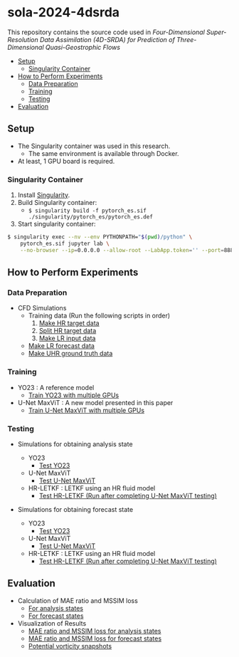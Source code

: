 # sola-2024-4dsrda <!-- omit in toc -->

This repository contains the source code used in *Four-Dimensional Super-Resolution Data Assimilation (4D-SRDA) for Prediction of Three-Dimensional Quasi-Geostrophic Flows*

- [Setup](#setup)
  - [Singularity Container](#singularity-container)
- [How to Perform Experiments](#how-to-perform-experiments)
  - [Data Preparation](#data-preparation)
  - [Training](#training)
  - [Testing](#testing)
- [Evaluation](#evaluation)

## Setup

- The Singularity container was used in this research.
  - The same environment is available through Docker.
- At least, 1 GPU board is required.

### Singularity Container

1. Install [Singularity](https://docs.sylabs.io/guides/3.0/user-guide/quick_start.html).
2. Build Singularity container:
    - `$ singularity build -f pytorch_es.sif ./singularity/pytorch_es/pytorch_es.def`
3. Start singularity container:

```sh
$ singularity exec --nv --env PYTHONPATH="$(pwd)/python" \
    pytorch_es.sif jupyter lab \
    --no-browser --ip=0.0.0.0 --allow-root --LabApp.token='' --port=8888
```

## How to Perform Experiments

### Data Preparation

- CFD Simulations
  - Training data (Run the following scripts in order)
    1. [Make HR target data](./python/bash/four_dim_srda/experiment7/cfd_simulation/qg_model/es/es_make_hr_training_data.sh)
    2. [Split HR target data](./python/bash/four_dim_srda/experiment7/cfd_simulation/qg_model/es/es_split_hr_training_data_in_parallel.sh)
    3. [Make LR input data](./python/bash/four_dim_srda/experiment7/cfd_simulation/qg_model/es/es_make_lr_training_data.sh)
  - [Make LR forecast data](./python/bash/four_dim_srda/experiment7/cfd_simulation/qg_model/es/es_make_lr_forecast_data_using_narrow_jet.sh)
  - [Make UHR ground truth data](./python/bash/four_dim_srda/experiment7/cfd_simulation/qg_model/es/es_make_uhr_data_using_narrow_jet.sh)

### Training

- YO23 : A reference model
  - [Train YO23 with multiple GPUs](./python/bash/four_dim_srda/experiment7/DL_train_on_es/ConvTransNetVer01/train_ddp_bea2_bed2_dspe360_nsls100_ogx08_ogy08_bias1_bs12_lr1e-04.sh)
- U-Net MaxViT : A new model presented in this paper
  - [Train U-Net MaxViT with multiple GPUs](./python/bash/four_dim_srda/experiment7/DL_train_on_es/UNetMaxVitVer01/train_ddp_bea2_bed2_dspe360_nsls100_ogx08_ogy08_n3drb3_nmb6_bias0_bs12_lr1e-04.sh)


### Testing

- Simulations for obtaining analysis state
  - YO23
    - [Test YO23](./python/bash/four_dim_srda/experiment7/DL_evaluate_on_es/ConvTransNetVer01/bea2_bed2_dspe360_nsls100_ogx08_ogy08_bias1_bs12_lr1e-04_using_narrow_jet.sh)
  - U-Net MaxViT
    - [Test U-Net MaxViT](./python/bash/four_dim_srda/experiment7/DL_evaluate_on_es/UNetMaxVitVer01/bea2_bed2_dspe360_nsls100_ogx08_ogy08_n3drb3_nmb6_bias0_bs12_lr1e-04_using_narrow_jet.sh)
  - HR-LETKF : LETKF using an HR fluid model
    - [Test HR-LETKF (Run after completing U-Net MaxViT testing)](./python/bash/four_dim_srda/experiment7/letkf_simulation/perform_letkf_hr_using_uhr/es/use_narrow_jet/na3e-03_letkf_cfg_ogx08_ogy08_ne100_ch16e-04_cr6e+00_if12e-01_lr57e-01_bs6.sh)

- Simulations for obtaining forecast state
  - YO23
    - [Test YO23](./python/bash/four_dim_srda/experiment7/DL_evaluate_on_es/ConvTransNetVer01/bea2_bed2_dspe360_nsls100_ogx08_ogy08_bias1_bs12_lr1e-04_using_narrow_jet_storing_only_forecast.sh)
  - U-Net MaxViT
    - [Test U-Net MaxViT](./python/bash/four_dim_srda/experiment7/DL_evaluate_on_es/UNetMaxVitVer01/bea2_bed2_dspe360_nsls100_ogx08_ogy08_n3drb3_nmb6_bias0_bs12_lr1e-04_using_narrow_jet_storing_only_forecast.sh)
  - HR-LETKF : LETKF using an HR fluid model
    - [Test HR-LETKF (Run after completing U-Net MaxViT testing)](./python/bash/four_dim_srda/experiment7/letkf_simulation/perform_letkf_hr_using_uhr/es/use_narrow_jet/na3e-03_letkf_cfg_ogx08_ogy08_ne100_ch16e-04_cr6e%2B00_if12e-01_lr57e-01_bs6_storing_only_forecast.sh)

## Evaluation

- Calculation of MAE ratio and MSSIM loss
  - [For analysis states](./python/notebooks/four_dim_srda/experiment7/calc_statistics_and_save_as_pickle_using_narrow_jet.ipynb)
  - [For forecast states](./python/notebooks/four_dim_srda/experiment7/calc_statistics_and_save_as_pickle_using_narrow_jet_only_forecast.ipynb)
- Visualization of Results
  - [MAE ratio and MSSIM loss for analysis states](./python/notebooks/four_dim_srda/experiment7/plot_maer_and_mssim_loss_using_narrow_jet.ipynb)
  - [MAE ratio and MSSIM loss for forecast states](./python/notebooks/four_dim_srda/experiment7/plot_maer_and_mssim_loss_storing_only_forecast_using_narrow_jet.ipynb)
  - [Potential vorticity snapshots](./python/notebooks/four_dim_srda/experiment7/plot_result_snapshots_using_narrow_jet.ipynb)